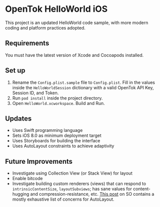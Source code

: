# OpenTok HelloWorld iOS

This project is an updated HelloWorld code sample, with more modern coding and platform practices
adopted.

## Requirements

You must have the latest version of Xcode and Cocoapods installed.

## Set up

1. Rename the `Config.plist.sample` file to `Config.plist`. Fill in the values inside the
   `HelloWorldSession` dictionary with a valid OpenTok API Key, Session ID, and Token.
2. Run `pod install` inside the project directory.
3. Open `HelloWorld.xcworkspace`. Build and Run.


## Updates

*  Uses Swift programming language
*  Sets iOS 8.0 as minimum deployment target
*  Uses Storyboards for building the interface
*  Uses AutoLayout constraints to achieve adaptivity

## Future Improvements

*  Investigate using Collection View (or Stack View) for layout
*  Enable bitcode
*  Investigate building custom renderers (views) that can respond to `intrinsicContentSize`,
   `layoutSubviews`; has sane values for content-hugging and compression-resistance, etc. [This
   post](http://stackoverflow.com/a/15978951/305340) on SO contains a mostly exhaustive list of
   concerns for AutoLayout.

